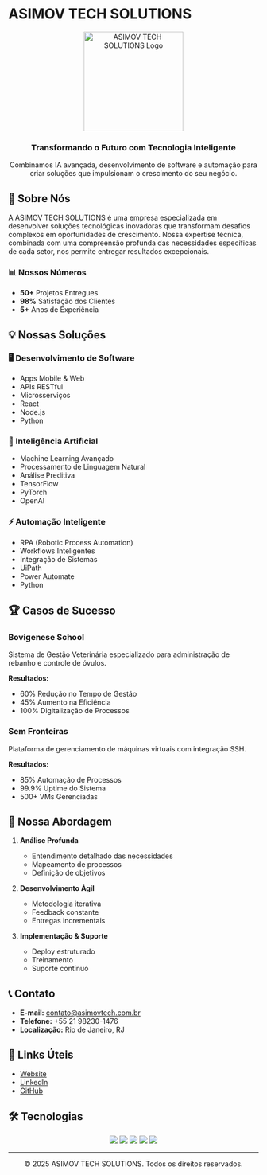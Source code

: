 # ASIMOV TECH SOLUTIONS

<div align="center">
  <img src="assets/logo.png" alt="ASIMOV TECH SOLUTIONS Logo" width="200"/>
  <h3>Transformando o Futuro com Tecnologia Inteligente</h3>
  <p>Combinamos IA avançada, desenvolvimento de software e automação para criar soluções que impulsionam o crescimento do seu negócio.</p>
</div>

## 🚀 Sobre Nós

A ASIMOV TECH SOLUTIONS é uma empresa especializada em desenvolver soluções tecnológicas inovadoras que transformam desafios complexos em oportunidades de crescimento. Nossa expertise técnica, combinada com uma compreensão profunda das necessidades específicas de cada setor, nos permite entregar resultados excepcionais.

### 📊 Nossos Números
- **50+** Projetos Entregues
- **98%** Satisfação dos Clientes
- **5+** Anos de Experiência

## 💡 Nossas Soluções

### 🖥️ Desenvolvimento de Software
- Apps Mobile & Web
- APIs RESTful
- Microsserviços
- React
- Node.js
- Python

### 🤖 Inteligência Artificial
- Machine Learning Avançado
- Processamento de Linguagem Natural
- Análise Preditiva
- TensorFlow
- PyTorch
- OpenAI

### ⚡ Automação Inteligente
- RPA (Robotic Process Automation)
- Workflows Inteligentes
- Integração de Sistemas
- UiPath
- Power Automate
- Python

## 🏆 Casos de Sucesso

### Bovigenese School
Sistema de Gestão Veterinária especializado para administração de rebanho e controle de óvulos.

**Resultados:**
- 60% Redução no Tempo de Gestão
- 45% Aumento na Eficiência
- 100% Digitalização de Processos

### Sem Fronteiras
Plataforma de gerenciamento de máquinas virtuais com integração SSH.

**Resultados:**
- 85% Automação de Processos
- 99.9% Uptime do Sistema
- 500+ VMs Gerenciadas

## 🌟 Nossa Abordagem

1. **Análise Profunda**
   - Entendimento detalhado das necessidades
   - Mapeamento de processos
   - Definição de objetivos

2. **Desenvolvimento Ágil**
   - Metodologia iterativa
   - Feedback constante
   - Entregas incrementais

3. **Implementação & Suporte**
   - Deploy estruturado
   - Treinamento
   - Suporte contínuo

## 📞 Contato

- **E-mail:** contato@asimovtech.com.br
- **Telefone:** +55 21 98230-1476
- **Localização:** Rio de Janeiro, RJ

## 🔗 Links Úteis

- [Website](https://asimovtech.com.br)
- [LinkedIn](https://linkedin.com/company/asimovtech)
- [GitHub](https://github.com/asimov-tech-solutions)

## 🛠️ Tecnologias

<div align="center">
  <img src="https://img.shields.io/badge/React-20232A?style=for-the-badge&logo=react&logoColor=61DAFB" />
  <img src="https://img.shields.io/badge/Node.js-43853D?style=for-the-badge&logo=node.js&logoColor=white" />
  <img src="https://img.shields.io/badge/Python-3776AB?style=for-the-badge&logo=python&logoColor=white" />
  <img src="https://img.shields.io/badge/TensorFlow-FF6F00?style=for-the-badge&logo=tensorflow&logoColor=white" />
  <img src="https://img.shields.io/badge/Docker-2496ED?style=for-the-badge&logo=docker&logoColor=white" />
</div>

---

<div align="center">
  © 2025 ASIMOV TECH SOLUTIONS. Todos os direitos reservados.
</div>
